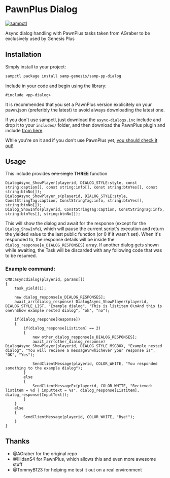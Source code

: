 # PawnPlus Dialog
[![sampctl](https://img.shields.io/badge/sampctl-pp--dialog-2f2f2f.svg?style=for-the-badge)](https://github.com/samp-genesis/pp-dialog)

Async dialog handling with PawnPlus tasks taken from AGraber to be exclusively used by Genesis Plus

## Installation

Simply install to your project:

```bash
sampctl package install samp-genesis/samp-pp-dialog
```

Include in your code and begin using the library:

```pawn
#include <pp-dialog>
```

It is recommended that you set a PawnPlus version explicitely on your pawn.json
(preferibly the latest) to avoid always downloading the latest one.

If you don't use sampctl, just download the `async-dialogs.inc` include and
drop it to your `includes/` folder, and then download the PawnPlus plugin and
include [from here](https://github.com/IS4Code/PawnPlus/releases).

While you're on it and if you don't use PawnPlus yet,
[you should check it out!](https://github.com/IS4Code/PawnPlus/blob/master/README.md)

## Usage

This include provides ~~one single~~ **THREE** function
```pawn
DialogAsync_ShowPlayer(playerid, DIALOG_STYLE:style, const string:caption[], const string:info[], const string:btnYes[], const string:btnNo[]);
DialogAsync_ShowPlayer_s(playerid, DIALOG_STYLE:style, ConstStringTag:caption, ConstStringTag:info, string:btnYes[], string:btnNo[]);
Dialog_ShowInfo(playerid, ConstStringTag:caption, ConstStringTag:info, string:btnYes[], string:btnNo[]);
```

This will show the dialog and await for the response (except for the `Dialog_ShowInfo`), which will pause the
current script's execution and return the yielded value to the last public
function (or 0 if it wasn't set). When it's responded to, the response details
will be inside the `dialog_response[e_DIALOG_RESPONSES]` array. If another
dialog gets shown while awaiting, the Task will be discarded with any following
code that was to be resumed.

### Example command:
```pawn
CMD:asyncdialog(playerid, params[])
{
	task_yield(1);

	new dialog_response[e_DIALOG_RESPONSES];
	await_arr(dialog_response) DialogAsync_ShowPlayer(playerid, DIALOG_STYLE_LIST, "Example dialog", "This is listitem 0\nAnd this is one\nShow example nested dialog", "ok", "no");

	if(dialog_response[Response])
	{
		if(dialog_response[Listitem] == 2)
		{
			new other_dialog_response[e_DIALOG_RESPONSES];
			await_arr(other_dialog_response) DialogAsync_ShowPlayer(playerid, DIALOG_STYLE_MSGBOX, "Example nested dialog", "You will recieve a message\nwhichever your response is", "OK", "Yes");

			SendClientMessage(playerid, COLOR_WHITE, "You responded something to the example dialog");
		}
		else
		{
			SendClientMessageEx(playerid, COLOR_WHITE, "Recieved: listitem = %d | inputtext = %s", dialog_response[Listitem], dialog_response[InputText]);
		}
	}
	else
	{
		SendClientMessage(playerid, COLOR_WHITE, "Bye!");
	}
}
```

## Thanks
* @AGraber for the original repo
* @IllidanS4 for PawnPlus, which allows this and even more awesome stuff
* @TommyB123 for helping me test it out on a real environment

